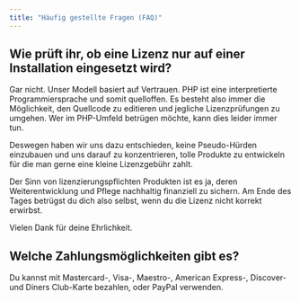 ```yaml
---
title: "Häufig gestellte Fragen (FAQ)"
---
```


## Wie prüft ihr, ob eine Lizenz nur auf einer Installation eingesetzt wird?

Gar nicht. Unser Modell basiert auf Vertrauen. PHP ist eine interpretierte Programmiersprache und somit quelloffen. 
Es besteht also immer die Möglichkeit, den Quellcode zu editieren und jegliche Lizenzprüfungen zu umgehen. Wer im 
PHP-Umfeld betrügen möchte, kann dies leider immer tun.

Deswegen haben wir uns dazu entschieden, keine Pseudo-Hürden einzubauen und uns darauf zu konzentrieren, tolle 
Produkte zu entwickeln für die man gerne eine kleine Lizenzgebühr zahlt.

Der Sinn von lizenzierungspflichten Produkten ist es ja, deren Weiterentwicklung und Pflege nachhaltig finanziell zu 
sichern. Am Ende des Tages betrügst du dich also selbst, wenn du die Lizenz nicht korrekt erwirbst.

Vielen Dank für deine Ehrlichkeit.

## Welche Zahlungsmöglichkeiten gibt es?

Du kannst mit Mastercard-, Visa-, Maestro-, American Express-, Discover- und Diners Club-Karte bezahlen, oder PayPal 
verwenden.

